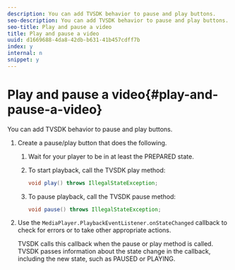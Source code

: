 ```yaml
---
description: You can add TVSDK behavior to pause and play buttons.
seo-description: You can add TVSDK behavior to pause and play buttons.
seo-title: Play and pause a video
title: Play and pause a video
uuid: d1669688-4da8-42db-b631-41b457cdff7b
index: y
internal: n
snippet: y
---
```


# Play and pause a video{#play-and-pause-a-video}

You can add TVSDK behavior to pause and play buttons.

1. Create a pause/play button that does the following.
   1. Wait for your player to be in at least the PREPARED state.
   1. To start playback, call the TVSDK play method:

      ```java   
      void play() throws IllegalStateException;
      ```

   1. To pause playback, call the TVSDK pause method:

      ```java   
      void pause() throws IllegalStateException;
      ```

1. Use the `MediaPlayer.PlaybackEventListener.onStateChanged` callback to check for errors or to take other appropriate actions.

   TVSDK calls this callback when the pause or play method is called. TVSDK passes information about the state change in the callback, including the new state, such as PAUSED or PLAYING. 

